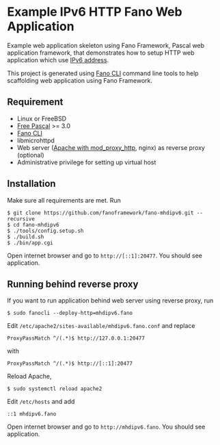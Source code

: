 # Example IPv6 HTTP Fano Web Application

Example web application skeleton using Fano Framework, Pascal web application framework, that demonstrates
how to setup HTTP web application which use [IPv6 address](https://fanoframework.github.io/working-with-application#use-ipv6-address).

This project is generated using [Fano CLI](https://github.com/fanoframework/fano-cli)
command line tools to help scaffolding web application using Fano Framework.

## Requirement

- Linux or FreeBSD
- [Free Pascal](https://www.freepascal.org/) >= 3.0
- [Fano CLI](https://github.com/fanoframework/fano-cli)
- libmicrohttpd
- Web server ([Apache with mod_proxy_http](https://httpd.apache.org/docs/current/mod/mod_proxy_http.html), nginx) as reverse proxy (optional)
- Administrative privilege for setting up virtual host

## Installation

Make sure all requirements are met. Run
```
$ git clone https://github.com/fanoframework/fano-mhdipv6.git --recursive
$ cd fano-mhdipv6
$ ./tools/config.setup.sh
$ ./build.sh
$ ./bin/app.cgi
```
Open internet browser and go to `http://[::1]:20477`. You should see application.

## Running behind reverse proxy
If you want to run application behind web server using reverse proxy, run

```
$ sudo fanocli --deploy-http=mhdipv6.fano
```

Edit `/etc/apache2/sites-available/mhdipv6.fano.conf` and replace

```
ProxyPassMatch ^/(.*)$ http://127.0.0.1:20477
```

with

```
ProxyPassMatch ^/(.*)$ http://[::1]:20477
```

Reload Apache,

```
$ sudo systemctl reload apache2
```

Edit `/etc/hosts` and add

```
::1 mhdipv6.fano
```

Open internet browser and go to `http://mhdipv6.fano`. You should see application.
